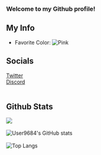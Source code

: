### Welcome to my Github profile!
## My Info
- Favorite Color: ![Pink](https://via.placeholder.com/15/ffccff/000000?text=+)
## Socials
[Twitter](https://twitter.com/User9684)
<br>
[Discord](https://discordapp.com/users/212795145639165952)
<br><br>
## Github Stats
![](https://komarev.com/ghpvc/?username=User9684&color=ffccff)
<br><br>
![User9684's GitHub stats](https://github-readme-stats.vercel.app/api?username=User9684&count_private=true&theme=github_dark&show_icons=true&border_color=4C8EDA&include_all_commits=true&border_radius=12)
<br><br>
![Top Langs](https://github-readme-stats.vercel.app/api/top-langs/?username=User9684&theme=github_dark&layout=compact&border_color=4C8EDA&card_width=445&border_radius=12)
